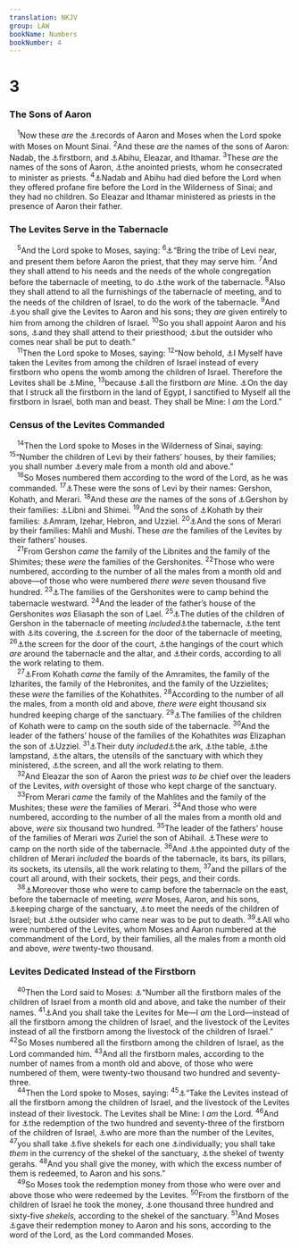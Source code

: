 ```yaml
---
translation: NKJV
group: LAW
bookName: Numbers 
bookNumber: 4
---
```


<div class="title"><h1>3</h1><h3>The Sons of Aaron</h3></div>
<span class="verse dan_3_1"> <sup>1</sup>Now these <i>are</i> the <a data-toggle="tooltip" data-placement="bottom" title="Ex. 6:16–27">⚓</a>records of Aaron and Moses when the Lord spoke with Moses on Mount Sinai. </span>
<span class="verse dan_3_2"><sup>2</sup>And these <i>are</i> the names of the sons of Aaron: Nadab, the <a data-toggle="tooltip" data-placement="bottom" title="Ex. 6:23">⚓</a>firstborn, and <a data-toggle="tooltip" data-placement="bottom" title="Lev. 10:1, 2; Num. 26:60, 61; 1 Chr. 24:2">⚓</a>Abihu, Eleazar, and Ithamar. </span>
<span class="verse dan_3_3"><sup>3</sup>These <i>are</i> the names of the sons of Aaron, <a data-toggle="tooltip" data-placement="bottom" title="Ex. 28:41; Lev. 8">⚓</a>the anointed priests, whom he consecrated to minister as priests. </span>
<span class="verse dan_3_4"><sup>4</sup><a data-toggle="tooltip" data-placement="bottom" title="Lev. 10:1, 2; Num. 26:61; 1 Chr. 24:2">⚓</a>Nadab and Abihu had died before the Lord when they offered profane fire before the Lord in the Wilderness of Sinai; and they had no children. So Eleazar and Ithamar ministered as priests in the presence of Aaron their father.<br/></span>
<div class="title"><h3>The Levites Serve in the Tabernacle</h3></div>
<span class="verse dan_3_5"> <sup>5</sup>And the Lord spoke to Moses, saying: </span>
<span class="verse dan_3_6"><sup>6</sup><a data-toggle="tooltip" data-placement="bottom" title="Num. 8:6–22; 18:1–7; Deut. 10:8; 33:8–11">⚓</a>“Bring the tribe of Levi near, and present them before Aaron the priest, that they may serve him. </span>
<span class="verse dan_3_7"><sup>7</sup>And they shall attend to his needs and the needs of the whole congregation before the tabernacle of meeting, to do <a data-toggle="tooltip" data-placement="bottom" title="Num. 1:50; 8:11, 15, 24, 26">⚓</a>the work of the tabernacle. </span>
<span class="verse dan_3_8"><sup>8</sup>Also they shall attend to all the furnishings of the tabernacle of meeting, and to the needs of the children of Israel, to do the work of the tabernacle. </span>
<span class="verse dan_3_9"><sup>9</sup>And <a data-toggle="tooltip" data-placement="bottom" title="Num. 8:19; 18:6, 7">⚓</a>you shall give the Levites to Aaron and his sons; they <i>are</i> given entirely to him from among the children of Israel. </span>
<span class="verse dan_3_10"><sup>10</sup>So you shall appoint Aaron and his sons, <a data-toggle="tooltip" data-placement="bottom" title="Ex. 29:9; Num. 18:7">⚓</a>and they shall attend to their priesthood; <a data-toggle="tooltip" data-placement="bottom" title="Num. 1:51; 3:38; 16:40">⚓</a>but the outsider who comes near shall be put to death.”<br/></span>
<span class="verse dan_3_11"> <sup>11</sup>Then the Lord spoke to Moses, saying: </span>
<span class="verse dan_3_12"><sup>12</sup>“Now behold, <a data-toggle="tooltip" data-placement="bottom" title="Num. 3:41; 8:16; 18:6">⚓</a>I Myself have taken the Levites from among the children of Israel instead of every firstborn who opens the womb among the children of Israel. Therefore the Levites shall be <a data-toggle="tooltip" data-placement="bottom" title="Ex. 13:2; Num. 3:45; 8:14">⚓</a>Mine, </span>
<span class="verse dan_3_13"><sup>13</sup>because <a data-toggle="tooltip" data-placement="bottom" title="Ex. 13:2; Lev. 27:26; Num. 8:16, 17; Neh. 10:36; Luke 2:23">⚓</a>all the firstborn <i>are</i> Mine. <a data-toggle="tooltip" data-placement="bottom" title="Ex. 13:12, 15; Num. 8:17">⚓</a>On the day that I struck all the firstborn in the land of Egypt, I sanctified to Myself all the firstborn in Israel, both man and beast. They shall be Mine: I <i>am</i> the Lord.”<br/></span>
<div class="title"><h3>Census of the Levites Commanded</h3></div>
<span class="verse dan_3_14"> <sup>14</sup>Then the Lord spoke to Moses in the Wilderness of Sinai, saying: </span>
<span class="verse dan_3_15"><sup>15</sup>“Number the children of Levi by their fathers’ houses, by their families; you shall number <a data-toggle="tooltip" data-placement="bottom" title="Num. 3:39; 26:62">⚓</a>every male from a month old and above.”<br/></span>
<span class="verse dan_3_16"> <sup>16</sup>So Moses numbered them according to the word of the Lord, as he was commanded. </span>
<span class="verse dan_3_17"><sup>17</sup><a data-toggle="tooltip" data-placement="bottom" title="Gen. 46:11; Ex. 6:16–22; Num. 26:57; 1 Chr. 6:1, 16; 23:6">⚓</a>These were the sons of Levi by their names: Gershon, Kohath, and Merari. </span>
<span class="verse dan_3_18"><sup>18</sup>And these <i>are</i> the names of the sons of <a data-toggle="tooltip" data-placement="bottom" title="Num. 4:38–41">⚓</a>Gershon by their families: <a data-toggle="tooltip" data-placement="bottom" title="Ex. 6:17">⚓</a>Libni and Shimei. </span>
<span class="verse dan_3_19"><sup>19</sup>And the sons of <a data-toggle="tooltip" data-placement="bottom" title="Num. 4:34–37">⚓</a>Kohath by their families: <a data-toggle="tooltip" data-placement="bottom" title="Ex. 6:18">⚓</a>Amram, Izehar, Hebron, and Uzziel. </span>
<span class="verse dan_3_20"><sup>20</sup><a data-toggle="tooltip" data-placement="bottom" title="Ex. 6:19; Num. 4:42–45">⚓</a>And the sons of Merari by their families: Mahli and Mushi. These <i>are</i> the families of the Levites by their fathers’ houses.<br/></span>
<span class="verse dan_3_21"> <sup>21</sup>From Gershon <i>came</i> the family of the Libnites and the family of the Shimites; these <i>were</i> the families of the Gershonites. </span>
<span class="verse dan_3_22"><sup>22</sup>Those who were numbered, according to the number of all the males from a month old and above—of those who were numbered <i>there</i> <i>were</i> seven thousand five hundred. </span>
<span class="verse dan_3_23"><sup>23</sup><a data-toggle="tooltip" data-placement="bottom" title="Num. 1:53">⚓</a>The families of the Gershonites were to camp behind the tabernacle westward. </span>
<span class="verse dan_3_24"><sup>24</sup>And the leader of the father’s house of the Gershonites <i>was</i> Eliasaph the son of Lael. </span>
<span class="verse dan_3_25"><sup>25</sup><a data-toggle="tooltip" data-placement="bottom" title="Num. 4:24–26">⚓</a>The duties of the children of Gershon in the tabernacle of meeting <i>included</i><a data-toggle="tooltip" data-placement="bottom" title="Ex. 25:9">⚓</a>the tabernacle, <a data-toggle="tooltip" data-placement="bottom" title="Ex. 26:1">⚓</a>the tent with <a data-toggle="tooltip" data-placement="bottom" title="Ex. 26:7, 14">⚓</a>its covering, the <a data-toggle="tooltip" data-placement="bottom" title="Ex. 26:36">⚓</a>screen for the door of the tabernacle of meeting, </span>
<span class="verse dan_3_26"><sup>26</sup><a data-toggle="tooltip" data-placement="bottom" title="Ex. 27:9, 12, 14, 15">⚓</a>the screen for the door of the court, <a data-toggle="tooltip" data-placement="bottom" title="Ex. 27:16">⚓</a>the hangings of the court which <i>are</i> around the tabernacle and the altar, and <a data-toggle="tooltip" data-placement="bottom" title="Ex. 35:18">⚓</a>their cords, according to all the work relating to them.<br/></span>
<span class="verse dan_3_27"> <sup>27</sup><a data-toggle="tooltip" data-placement="bottom" title="1 Chr. 26:23">⚓</a>From Kohath <i>came</i> the family of the Amramites, the family of the Izharites, the family of the Hebronites, and the family of the Uzzielites; these <i>were</i> the families of the Kohathites. </span>
<span class="verse dan_3_28"><sup>28</sup>According to the number of all the males, from a month old and above, <i>there</i> <i>were</i> eight thousand six hundred keeping charge of the sanctuary. </span>
<span class="verse dan_3_29"><sup>29</sup><a data-toggle="tooltip" data-placement="bottom" title="Ex. 6:18; Num. 1:53">⚓</a>The families of the children of Kohath were to camp on the south side of the tabernacle. </span>
<span class="verse dan_3_30"><sup>30</sup>And the leader of the fathers’ house of the families of the Kohathites <i>was</i> Elizaphan the son of <a data-toggle="tooltip" data-placement="bottom" title="Lev. 10:4">⚓</a>Uzziel. </span>
<span class="verse dan_3_31"><sup>31</sup><a data-toggle="tooltip" data-placement="bottom" title="Num. 4:15">⚓</a>Their duty <i>included</i><a data-toggle="tooltip" data-placement="bottom" title="Ex. 25:10">⚓</a>the ark, <a data-toggle="tooltip" data-placement="bottom" title="Ex. 25:23">⚓</a>the table, <a data-toggle="tooltip" data-placement="bottom" title="Ex. 25:31">⚓</a>the lampstand, <a data-toggle="tooltip" data-placement="bottom" title="Ex. 27:1; 30:1">⚓</a>the altars, the utensils of the sanctuary with which they ministered, <a data-toggle="tooltip" data-placement="bottom" title="Ex. 26:31–33">⚓</a>the screen, and all the work relating to them.<br/></span>
<span class="verse dan_3_32"> <sup>32</sup>And Eleazar the son of Aaron the priest <i>was</i> <i>to</i> <i>be</i> chief over the leaders of the Levites, <i>with</i> oversight of those who kept charge of the sanctuary.<br/></span>
<span class="verse dan_3_33"> <sup>33</sup>From Merari <i>came</i> the family of the Mahlites and the family of the Mushites; these <i>were</i> the families of Merari. </span>
<span class="verse dan_3_34"><sup>34</sup>And those who were numbered, according to the number of all the males from a month old and above, <i>were</i> six thousand two hundred. </span>
<span class="verse dan_3_35"><sup>35</sup>The leader of the fathers’ house of the families of Merari <i>was</i> Zuriel the son of Abihail. <a data-toggle="tooltip" data-placement="bottom" title="Num. 1:53; 2:25">⚓</a>These <i>were</i> to camp on the north side of the tabernacle. </span>
<span class="verse dan_3_36"><sup>36</sup>And <a data-toggle="tooltip" data-placement="bottom" title="Num. 4:31, 32">⚓</a>the appointed duty of the children of Merari <i>included</i> the boards of the tabernacle, its bars, its pillars, its sockets, its utensils, all the work relating to them, </span>
<span class="verse dan_3_37"><sup>37</sup>and the pillars of the court all around, with their sockets, their pegs, and their cords.<br/></span>
<span class="verse dan_3_38"> <sup>38</sup><a data-toggle="tooltip" data-placement="bottom" title="Num. 1:53">⚓</a>Moreover those who were to camp before the tabernacle on the east, before the tabernacle of meeting, <i>were</i> Moses, Aaron, and his sons, <a data-toggle="tooltip" data-placement="bottom" title="Num. 18:5">⚓</a>keeping charge of the sanctuary, <a data-toggle="tooltip" data-placement="bottom" title="Num. 3:7, 8">⚓</a>to meet the needs of the children of Israel; but <a data-toggle="tooltip" data-placement="bottom" title="Num. 3:10">⚓</a>the outsider who came near was to be put to death. </span>
<span class="verse dan_3_39"><sup>39</sup><a data-toggle="tooltip" data-placement="bottom" title="Num. 3:43; 4:48; 26:62">⚓</a>All who were numbered of the Levites, whom Moses and Aaron numbered at the commandment of the Lord, by their families, all the males from a month old and above, <i>were</i> twenty-two thousand.<br/></span>
<div class="title"><h3>Levites Dedicated Instead of the Firstborn</h3></div>
<span class="verse dan_3_40"> <sup>40</sup>Then the Lord said to Moses: <a data-toggle="tooltip" data-placement="bottom" title="Num. 3:15">⚓</a>“Number all the firstborn males of the children of Israel from a month old and above, and take the number of their names. </span>
<span class="verse dan_3_41"><sup>41</sup><a data-toggle="tooltip" data-placement="bottom" title="Num. 3:12, 45">⚓</a>And you shall take the Levites for Me—I <i>am</i> the Lord—instead of all the firstborn among the children of Israel, and the livestock of the Levites instead of all the firstborn among the livestock of the children of Israel.” </span>
<span class="verse dan_3_42"><sup>42</sup>So Moses numbered all the firstborn among the children of Israel, as the Lord commanded him. </span>
<span class="verse dan_3_43"><sup>43</sup>And all the firstborn males, according to the number of names from a month old and above, of those who were numbered of them, were twenty-two thousand two hundred and seventy-three.<br/></span>
<span class="verse dan_3_44"> <sup>44</sup>Then the Lord spoke to Moses, saying: </span>
<span class="verse dan_3_45"><sup>45</sup><a data-toggle="tooltip" data-placement="bottom" title="Num. 3:12, 41">⚓</a>“Take the Levites instead of all the firstborn among the children of Israel, and the livestock of the Levites instead of their livestock. The Levites shall be Mine: I <i>am</i> the Lord. </span>
<span class="verse dan_3_46"><sup>46</sup>And for <a data-toggle="tooltip" data-placement="bottom" title="Ex. 13:13, 15; Num. 18:15, 16">⚓</a>the redemption of the two hundred and seventy-three of the firstborn of the children of Israel, <a data-toggle="tooltip" data-placement="bottom" title="Num. 3:39, 43">⚓</a>who are more than the number of the Levites, </span>
<span class="verse dan_3_47"><sup>47</sup>you shall take <a data-toggle="tooltip" data-placement="bottom" title="Lev. 27:6; Num. 18:16">⚓</a>five shekels for each one <a data-toggle="tooltip" data-placement="bottom" title="Num. 1:2, 18, 20">⚓</a>individually; you shall take <i>them</i> in the currency of the shekel of the sanctuary, <a data-toggle="tooltip" data-placement="bottom" title="Ex. 30:13">⚓</a>the shekel of twenty gerahs. </span>
<span class="verse dan_3_48"><sup>48</sup>And you shall give the money, with which the excess number of them is redeemed, to Aaron and his sons.”<br/></span>
<span class="verse dan_3_49"> <sup>49</sup>So Moses took the redemption money from those who were over and above those who were redeemed by the Levites. </span>
<span class="verse dan_3_50"><sup>50</sup>From the firstborn of the children of Israel he took the money, <a data-toggle="tooltip" data-placement="bottom" title="Num. 3:46, 47">⚓</a>one thousand three hundred and sixty-five <i>shekels,</i> according to the shekel of the sanctuary. </span>
<span class="verse dan_3_51"><sup>51</sup>And Moses <a data-toggle="tooltip" data-placement="bottom" title="Num. 3:48">⚓</a>gave their redemption money to Aaron and his sons, according to the word of the Lord, as the Lord commanded Moses.<br/></span>
